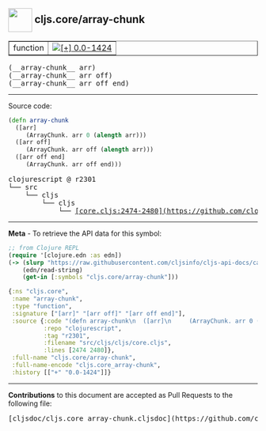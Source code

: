 ## <img width="48px" valign="middle" src="http://i.imgur.com/Hi20huC.png"> cljs.core/array-chunk

 <table border="1">
<tr>

<td>function</td>
<td><a href="https://github.com/cljsinfo/cljs-api-docs/tree/0.0-1424"><img valign="middle" alt="[+] 0.0-1424" src="https://img.shields.io/badge/+-0.0--1424-lightgrey.svg"></a> </td>
</tr>
</table>

 <samp>
(__array-chunk__ arr)<br>
</samp>
 <samp>
(__array-chunk__ arr off)<br>
</samp>
 <samp>
(__array-chunk__ arr off end)<br>
</samp>

---





Source code:

```clj
(defn array-chunk
  ([arr]
     (ArrayChunk. arr 0 (alength arr)))
  ([arr off]
     (ArrayChunk. arr off (alength arr)))
  ([arr off end]
     (ArrayChunk. arr off end)))
```

 <pre>
clojurescript @ r2301
└── src
    └── cljs
        └── cljs
            └── <ins>[core.cljs:2474-2480](https://github.com/clojure/clojurescript/blob/r2301/src/cljs/cljs/core.cljs#L2474-L2480)</ins>
</pre>


---

__Meta__ - To retrieve the API data for this symbol:

```clj
;; from Clojure REPL
(require '[clojure.edn :as edn])
(-> (slurp "https://raw.githubusercontent.com/cljsinfo/cljs-api-docs/catalog/cljs-api.edn")
    (edn/read-string)
    (get-in [:symbols "cljs.core/array-chunk"]))
```

```clj
{:ns "cljs.core",
 :name "array-chunk",
 :type "function",
 :signature ["[arr]" "[arr off]" "[arr off end]"],
 :source {:code "(defn array-chunk\n  ([arr]\n     (ArrayChunk. arr 0 (alength arr)))\n  ([arr off]\n     (ArrayChunk. arr off (alength arr)))\n  ([arr off end]\n     (ArrayChunk. arr off end)))",
          :repo "clojurescript",
          :tag "r2301",
          :filename "src/cljs/cljs/core.cljs",
          :lines [2474 2480]},
 :full-name "cljs.core/array-chunk",
 :full-name-encode "cljs.core_array-chunk",
 :history [["+" "0.0-1424"]]}

```

---

__Contributions__ to this document are accepted as Pull Requests to the following file:

 <pre>
[cljsdoc/cljs.core_array-chunk.cljsdoc](https://github.com/cljsinfo/cljs-api-docs/blob/master/cljsdoc/cljs.core_array-chunk.cljsdoc)
</pre>

